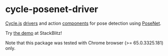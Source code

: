 <!-- This README.md is automatically generated. Edit the JSDoc comments in source code or the md files in docs/readmes/. -->

# cycle-posenet-driver

[Cycle.js](http://cycle.js.org/) [drivers](https://cycle.js.org/drivers.html) and action [components](https://cycle.js.org/components.html) for pose detection using [PoseNet](https://github.com/tensorflow/tfjs-models/tree/master/posenet).

Try [the demo](https://stackblitz.com/edit/cycle-robot-drivers-demos-posenet) at StackBlitz!

Note that this package was tested with Chrome browser (>= 65.0.3325.181) only.
